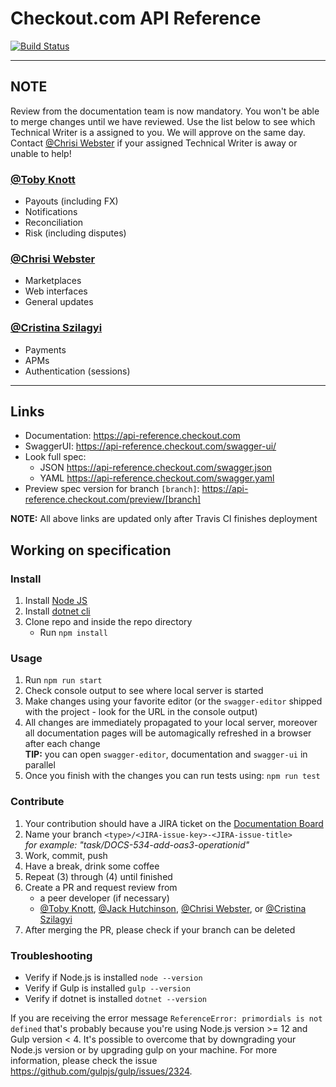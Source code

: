 # Checkout.com API Reference

[![Build Status](https://travis-ci.org/checkout/checkout-api-reference.svg?branch=master)](https://travis-ci.org/checkout/checkout-api-reference)

---

## NOTE

Review from the documentation team is now mandatory. You won't be able to merge changes until we have reviewed. Use the list below to see which Technical Writer is a assigned to you. We will approve on the same day. Contact [@Chrisi Webster](https://github.com/chrisi-webster-cko) if your assigned Technical Writer is away or unable to help!

### [@Toby Knott](https://github.com/toby-knott-cko)

- Payouts (including FX)
- Notifications
- Reconciliation
- Risk (including disputes)

### [@Chrisi Webster](https://github.com/chrisi-webster-cko)

- Marketplaces
- Web interfaces
- General updates

### [@Cristina Szilagyi](https://github.com/cristina-szilagyi-cko)

- Payments
- APMs
- Authentication (sessions)

---

## Links

- Documentation: https://api-reference.checkout.com
- SwaggerUI: https://api-reference.checkout.com/swagger-ui/
- Look full spec:
  - JSON https://api-reference.checkout.com/swagger.json
  - YAML https://api-reference.checkout.com/swagger.yaml
- Preview spec version for branch `[branch]`: https://api-reference.checkout.com/preview/[branch]

**NOTE:** All above links are updated only after Travis CI finishes deployment

## Working on specification

### Install

1. Install [Node JS](https://nodejs.org/)
2. Install [dotnet cli](https://dotnet.microsoft.com/download)
3. Clone repo and inside the repo directory
   - Run `npm install`

### Usage

1. Run `npm run start`
2. Check console output to see where local server is started
3. Make changes using your favorite editor (or the `swagger-editor` shipped with the project - look for the URL in the console output)
4. All changes are immediately propagated to your local server, moreover all documentation pages will be automagically refreshed in a browser after each change  
   **TIP:** you can open `swagger-editor`, documentation and `swagger-ui` in parallel
5. Once you finish with the changes you can run tests using: `npm run test`

### Contribute

1. Your contribution should have a JIRA ticket on the [Documentation Board](https://checkout.atlassian.net/secure/RapidBoard.jspa?rapidView=543&projectKey=DOC)
2. Name your branch `<type>/<JIRA-issue-key>-<JIRA-issue-title>`  
   _for example: "task/DOCS-534-add-oas3-operationid"_
3. Work, commit, push
4. Have a break, drink some coffee
5. Repeat (3) through (4) until finished
6. Create a PR and request review from
   - a peer developer (if necessary)
   - [@Toby Knott](https://github.com/toby-knott-cko), [@Jack Hutchinson](https://github.com/jack-hutchinson-cko), [@Chrisi Webster](https://github.com/chrisi-webster-cko), or [@Cristina Szilagyi](https://github.com/cristina-szilagyi-cko)
7. After merging the PR, please check if your branch can be deleted

### Troubleshooting

- Verify if Node.js is installed `node --version`
- Verify if Gulp is installed `gulp --version`
- Verify if dotnet is installed `dotnet --version`

If you are receiving the error message `ReferenceError: primordials is not defined` that's probably because you're using Node.js version >= 12 and Gulp version < 4. It's possible to overcome that by downgrading your Node.js version or by upgrading gulp on your machine. For more information, please check the issue https://github.com/gulpjs/gulp/issues/2324.
